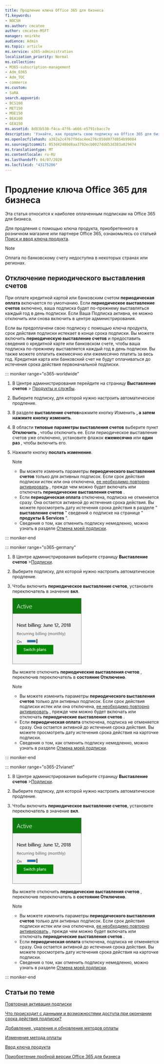 ```yaml
---
title: Продление ключа Office 365 для бизнеса
f1.keywords:
- NOCSH
ms.author: cmcatee
author: cmcatee-MSFT
manager: mnirkhe
audience: Admin
ms.topic: article
ms.service: o365-administration
localization_priority: Normal
ms.collection:
- M365-subscription-management
- Adm_O365
- Adm_TOC
- commerce
ms.custom:
- SaRA
search.appverid:
- BCS160
- MET150
- MOE150
- BEA160
- GEA150
ms.assetid: 8d83b530-f4ca-47f6-a666-e5791cbacc7e
description: 'Узнайте, как продлить свою подписку на Office 365 для бизнеса с помощью ключа продукта, а также включить или отключить периодическую выставление счетов. '
ms.openlocfilehash: a382a2c4767f9dac4ee276c050d077d854b99084
ms.sourcegitcommit: 053d42480d8aa3792ecb0027ddd53d383a029474
ms.translationtype: MT
ms.contentlocale: ru-RU
ms.lasthandoff: 04/07/2020
ms.locfileid: "43175206"
---
```

# <a name="renew-office-365-for-business"></a>Продление ключа Office 365 для бизнеса

Эта статья относится к наиболее оплаченным подпискам на Office 365 для бизнеса.
  
Для продления с помощью ключа продукта, приобретенного в розничном магазине или партнере Office 365, ознакомьтесь со статьей [Поиск и ввод ключа продукта](../enter-your-product-key.md).

> [!NOTE]
> Оплата по банковскому счету недоступна в некоторых странах или регионах.
  
## <a name="turn-recurring-billing-off-or-on"></a>Отключение периодического выставления счетов

При оплате кредитной картой или банковским счетом **периодическая оплата** включается по умолчанию. Если **периодическое выставление счетов** включено, ваша подписка будет по-прежнему выставляться каждый год в день подписки. Если Ваша Подписка активна, ее можно отключить или снова включить в центре администрирования.
  
Если вы предоплачени свою подписку с помощью ключа продукта, срок действия подписки истекает в конце срока подписки. Вы можете включить **периодическую выставление счетов** и предоставить сведения о кредитной карте или банковском счете, чтобы ваша подписка по-прежнему выставляется каждый год в день подписки. Вы также можете оплатить ежемесячно или ежемесячно платить за весь год. Кредитная карта или банковский счет не будут оплачиваться до истечения срока действия первоначальной подписки.

::: moniker range="o365-worldwide"

1. В Центре администрирования перейдите на страницу **Выставление счетов** \> <a href="https://go.microsoft.com/fwlink/p/?linkid=842054" target="_blank">Продукты и службы</a>.

2. Выберите подписку, для которой нужно настроить автоматическое продление.
 
3. В разделе **выставление счетов**нажмите кнопку Изменить **, а затем** **нажмите кнопку** **изменить**.

4. В области **типовые параметры выставления счетов** выберите пункт **Отключить** , чтобы отключить ее. Если периодическое выставление счетов уже отключено, установите флажок **ежемесячно** или **один раз** , чтобы включить его.

5. Нажмите кнопку **послать изменение**.

    > [!NOTE]
    > - Вы можете изменить параметры **периодического выставления счетов** только для активных подписок. Если срок действия подписки истек или она отключена, [ее необходимо повторно активировать](reactivate-your-subscription.md) , прежде чем можно будет включать или отключать **периодические выставления счетов** .
    > - Если **периодическая оплата** отключена, подписка не отменяется сразу. Она остается активной до истечения срока действия. Вы можете просмотреть дату истечения срока действия в разделе " **выставление счетов** " сведений о подписке на странице " **продукты & Services** ".
    > - Сведения о том, как отменить подписку немедленно, можно узнать в разделе [Отмена моей подписки](cancel-your-subscription.md).

::: moniker-end

::: moniker range="o365-germany"
  
1. В Центре администрирования выберите страницу **Выставление счетов** \><a href="https://go.microsoft.com/fwlink/p/?linkid=847745" target="_blank">Подписки</a>.

2. Выберите подписку, для которой нужно настроить автоматическое продление.
 
3. Чтобы включить **периодическое выставление счетов**, установите переключатель в значение **вкл**.

    ![Закрытие карточки подписки с включенной периодическим выставлением счетов.](../../media/984464dc-6b63-4b24-84e1-67f6c4b1d48e.png)
  
    Вы можете отключить **периодические выставления счетов** , переключив переключатель в **состояние Отключено**.

    > [!NOTE]
    > - Вы можете изменить параметры **периодического выставления счетов** только для активных подписок. Если срок действия подписки истек или она отключена, [ее необходимо повторно активировать](reactivate-your-subscription.md) , прежде чем можно будет включать или отключать **периодические выставления счетов** .
    > - Если **периодическая оплата** отключена, подписка не отменяется сразу. Она остается активной до истечения срока действия. Вы можете просмотреть дату истечения срока действия на карточке подписки.
    > - Сведения о том, как отменить подписку немедленно, можно узнать в разделе [Отмена моей подписки](cancel-your-subscription.md).

::: moniker-end

::: moniker range="o365-21vianet"
  
1. В Центре администрирования выберите страницу **Выставление счетов** \><a href="https://go.microsoft.com/fwlink/p/?linkid=850626" target="_blank">Подписки</a>.

2. Выберите подписку, для которой нужно настроить автоматическое продление.
 
3. Чтобы включить **периодическое выставление счетов**, установите переключатель в значение **вкл**.

    ![Закрытие карточки подписки с включенной периодическим выставлением счетов.](../../media/984464dc-6b63-4b24-84e1-67f6c4b1d48e.png)
  
    Вы можете отключить **периодические выставления счетов** , переключив переключатель в **состояние Отключено**.

    > [!NOTE]
    > - Вы можете изменить параметры **периодического выставления счетов** только для активных подписок. Если срок действия подписки истек или она отключена, [ее необходимо повторно активировать](reactivate-your-subscription.md) , прежде чем можно будет включать или отключать **периодические выставления счетов** .
    > - Если **периодическая оплата** отключена, подписка не отменяется сразу. Она остается активной до истечения срока действия. Вы можете просмотреть дату истечения срока действия на карточке подписки.
    > - Сведения о том, как отменить подписку немедленно, можно узнать в разделе [Отмена моей подписки](cancel-your-subscription.md).

::: moniker-end

## <a name="related-articles"></a>Статьи по теме

[Повторная активация подписки](reactivate-your-subscription.md)

[Что происходит с данными и возможностями доступа при окончании срока действия подписки?](what-if-my-subscription-expires.md)

[Добавление, удаление и обновление методов оплаты](../billing-and-payments/add-update-or-remove-credit-card-or-bank-account.md)

[Изменение метода оплаты](../billing-and-payments/change-payment-method.md)
  
[Ввод ключа продукта](../enter-your-product-key.md)
  
[Приобретение пробной версии Office 365 для бизнеса](../buy-a-subscription-from-your-free-trial.md)